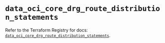 # `data_oci_core_drg_route_distribution_statements`

Refer to the Terraform Registry for docs: [`data_oci_core_drg_route_distribution_statements`](https://registry.terraform.io/providers/hashicorp/oci/7.19.0/docs/data-sources/core_drg_route_distribution_statements).
